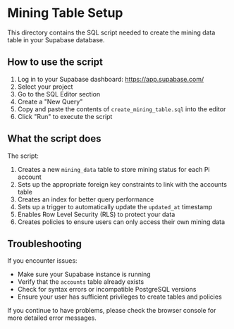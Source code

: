 # Mining Table Setup

This directory contains the SQL script needed to create the mining data table in your Supabase database.

## How to use the script

1. Log in to your Supabase dashboard: https://app.supabase.com/
2. Select your project
3. Go to the SQL Editor section
4. Create a "New Query"
5. Copy and paste the contents of `create_mining_table.sql` into the editor
6. Click "Run" to execute the script

## What the script does

The script:

1. Creates a new `mining_data` table to store mining status for each Pi account
2. Sets up the appropriate foreign key constraints to link with the accounts table
3. Creates an index for better query performance
4. Sets up a trigger to automatically update the `updated_at` timestamp
5. Enables Row Level Security (RLS) to protect your data
6. Creates policies to ensure users can only access their own mining data

## Troubleshooting

If you encounter issues:

- Make sure your Supabase instance is running
- Verify that the `accounts` table already exists
- Check for syntax errors or incompatible PostgreSQL versions
- Ensure your user has sufficient privileges to create tables and policies

If you continue to have problems, please check the browser console for more detailed error messages.
